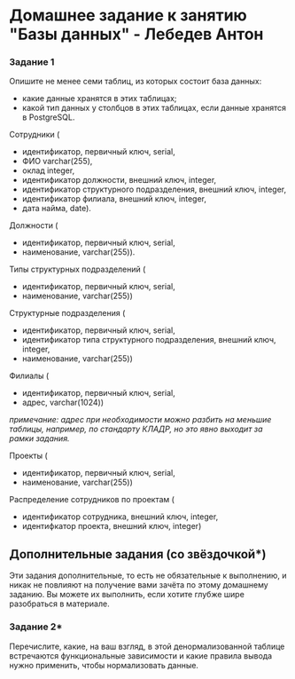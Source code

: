 # Домашнее задание к занятию "Базы данных" - Лебедев Антон

### Задание 1

Опишите не менее семи таблиц, из которых состоит база данных:

- какие данные хранятся в этих таблицах;
- какой тип данных у столбцов в этих таблицах, если данные хранятся в PostgreSQL.

Сотрудники (
- идентификатор, первичный ключ, serial,
- ФИО varchar(255),
- оклад integer,
- идентификатор должности, внешний ключ, integer,
- идентификатор структурного подразделения, внешний ключ, integer,
- идентификатор филиала, внешний ключ, integer,
- дата найма, date).

Должности (
- идентификатор, первичный ключ, serial,
- наименование, varchar(255)).

Типы структурных подразделений (
- идентификатор, первичный ключ, serial,
- наименование, varchar(255))

Структурные подразделения (
- идентификатор, первичный ключ, serial,
- идентификатор типа структурного подразделения, внешний ключ, integer,
- наименование, varchar(255))

Филиалы (
- идентификатор, первичный ключ, serial,
- адрес, varchar(1024))

*примечание: адрес при необходимости можно разбить на меньшие таблицы, например, по стандарту КЛАДР, но это явно выходит за рамки задания.*

Проекты (
- идентификатор, первичный ключ, serial,
- наименование, varchar(255))

 Распределение сотрудников по проектам (
 - идентификатор сотрудника, внешний ключ, integer,
 - идентифкатор проекта, внешний ключ, integer) 


## Дополнительные задания (со звёздочкой*)
Эти задания дополнительные, то есть не обязательные к выполнению, и никак не повлияют на получение вами зачёта по этому домашнему заданию. Вы можете их выполнить, если хотите глубже шире разобраться в материале.


### Задание 2*

Перечислите, какие, на ваш взгляд, в этой денормализованной таблице встречаются функциональные зависимости и какие правила вывода нужно применить, чтобы нормализовать данные.
